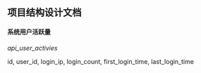 ## 项目结构设计文档

#### 系统用户活跃量
*api_user_activies*

id, user_id, login_ip, login_count,  first_login_time, last_login_time